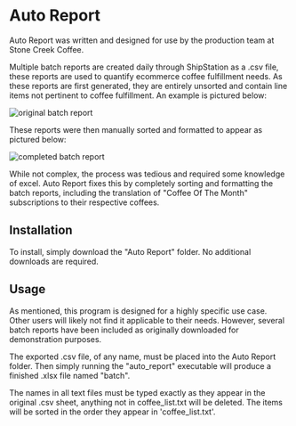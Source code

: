 # Auto Report

Auto Report was written and designed for use by the production team at Stone Creek Coffee. 

Multiple batch reports are created daily through ShipStation as a .csv file, these reports are used to quantify ecommerce coffee fulfillment needs.
As these reports are first generated, they are entirely unsorted and contain line items not pertinent to coffee fulfillment. An example is pictured below:

![original batch report](https://github.com/ajplyer/auto-report/assets/119643565/2b2f95d8-a981-4d02-8b00-dd1f2f94776b)

These reports were then manually sorted and formatted to appear as pictured below:

![completed batch report](https://github.com/ajplyer/auto-report/assets/119643565/7a6079db-5ffc-4430-a71e-7181055a0945)

While not complex, the process was tedious and required some knowledge of excel. Auto Report fixes this by completely sorting and formatting the batch reports, including the translation of "Coffee Of The Month" subscriptions to their respective coffees.

## Installation

To install, simply download the "Auto Report" folder. No additional downloads are required.

## Usage

As mentioned, this program is designed for a highly specific use case. Other users will likely not find it applicable to their needs. However, several batch reports have been included as originally downloaded for demonstration purposes.

The exported .csv file, of any name, must be placed into the Auto Report folder. Then simply running the "auto_report" executable will produce a finished .xlsx file named "batch".

The names in all text files must be typed exactly as they appear in the original .csv sheet, anything not in coffee_list.txt will be deleted. The items will be sorted in the order they appear in 'coffee_list.txt'.
